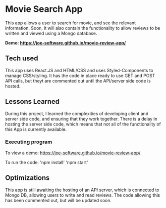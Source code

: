 # Movie Search App

This app allows a user to search for movie, and see the relevant information. Soon, it will also contain the functionality to allow reviews to be written and viewed using a Mongo database.  

**Demo: https://joe-software.github.io/movie-review-app/**

## Tech used

This app uses React.JS and HTML/CSS and uses Styled-Components to manage CSS/styling. It has the code in place ready to use GET and POST API calls, but theyt are commented out until the API/server side code is hosted. 

## Lessons Learned

During this project, I learned the complexities of developing client and server side code, and ensuring that they work together. There is a delay in hosting the server side code, which means that not all of the functionality of this App is currently available.

### Executing program

To view a demo:
https://joe-software.github.io/movie-review-app/

To run the code:
'npm install'
'npm start'

## Optimizations

This app is still awaiting the hosting of an API server, which is connected to Mongo DB, allowing users to write and read reviews. The code allowing this has been commented out, but will be updated soon.